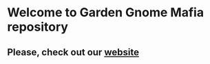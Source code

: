 # Welcome to Garden Gnome Mafia repository

## Please, check out our [website](gardengnomemafia.github.io)
